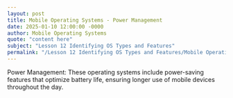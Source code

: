 ```yaml
---
layout: post
title: Mobile Operating Systems - Power Management
date: 2025-01-10 12:00:00 -0000
author: Mobile Operating Systems
quote: "content here"
subject: "Lesson 12 Identifying OS Types and Features"
permalink: "/Lesson 12 Identifying OS Types and Features/Mobile Operating Systems/Mobile Operating Systems - Power Management"
---
```


Power Management: These operating systems include power-saving features that optimize battery life, ensuring longer use of mobile devices throughout the day.
